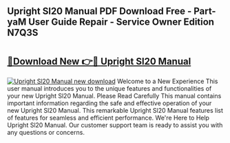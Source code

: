 ## Upright Sl20 Manual PDF Download Free - Part-yaM User Guide Repair - Service Owner Edition N7Q3S

# <h2><a href="http://bc49419.oget.top/?id=Upright+Sl20+Manual">🔗Download New 👉🔴 Upright Sl20 Manual</a></h2>

[![Upright Sl20 Manual new download](https://i.imgur.com/5g1atiW.png)](http://bc49419.oget.top/?id=Upright+Sl20+Manual)
Welcome to a New Experience This user manual introduces you to the unique features and functionalities of your new Upright Sl20 Manual. Please Read Carefully This manual contains important information regarding the safe and effective operation of your new Upright Sl20 Manual. This remarkable Upright Sl20 Manual features list of features for seamless and efficient performance. We're Here to Help Upright Sl20 Manual. Our customer support team is ready to assist you with any questions or concerns.
